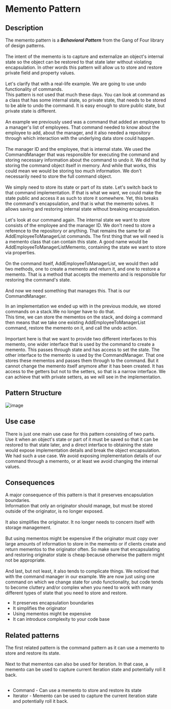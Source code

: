 # Memento Pattern


## Description
The memento pattern is a ***Behavioral Pattern*** from the Gang of Four library of design patterns. </br>
</br>
The intent of the memento is to capture and externalize an object's internal state so the object can be restored to that state later without violating encapsulation. 
In other words this pattern will allow us to store and restore private field and property values. </br>
</br>
Let's clarify that with a real-life example. We are going to use undo functionality of commands.</br>
This pattern is not used that much these days. 
You can look at command as a class that has some internal state, so private state, that needs to be stored to be able to undo the command. 
It is easy enough to store public state, but private state is different. </br>
</br>
An example we previously used was a command that added an employee to a manager's list of employees. 
That command needed to know about the employee to add, about the manager, and it also needed a repository through which interaction with the underlying data store could happen.  </br>
</br>
The manager ID and the employee, that is internal state. 
We used the CommandManager that was responsible for executing the command and storing necessary information about the command to undo it.
We did that by storing the command object itself in memory. And while that works, this could mean we would be storing too much information. We don't necessarily need to store the full command object. </br>
</br>
We simply need to store its state or part of its state. Let's switch back to that command implementation.
If that is what we want, we could make the state public and access it as such to store it somewhere. 
Yet, this breaks the command's encapsulation, and that is what the memento solves. It allows saving and restoring internal state without breaking encapsulation. </br>
</br>
Let's look at our command again. The internal state we want to store consists of the employee and the manager ID.
We don't need to store a reference to the repository or anything. That remains the same for all AddEmployeeToManagerList commands. 
The first thing that we will need is a memento class that can contain this state.
A good name would be AddEmployeeToManagerListMemento, containing the state we want to store via properties. </br>
</br>
On the command itself, AddEmployeeToManagerList, we would then add two methods, one to create a memento and return it, and one to restore a memento.
That is a method that accepts the memento and is responsible for restoring the command's state. </br>
</br>
And now we need something that manages this. That is our CommandManager. </br>

In an implementation we ended up with in the previous module, we stored commands on a stack.We no longer have to do that. </br>
This time, we can store the mementos on the stack, and doing a command then means that we take one existing AddEmployeeToManagerList command, restore the memento on it, and call the undo action. </br>
</br>
Important here is that we want to provide two different interfaces to this memento, one wider interface that is used by the command to create a memento.
This passes through state and has access to set the state. The other interface to the memento is used by the CommandManager. 
That one stores these mementos and passes them through to the command. But it cannot change the memento itself anymore after it has been created.
It has access to the getters but not to the setters, so that is a narrow interface. We can achieve that with private setters, as we will see in the implementation. 


## Pattern Structure 
![image](https://user-images.githubusercontent.com/42718910/206368586-3cb4d9fd-e7e4-4fd9-95cc-4bbde1ca6f82.png)



## Use case
There is just one main use case for this pattern consisting of two parts. </br>
Use it when an object's state or part of it must be saved so that it can be restored to that state later, and a direct interface to obtaining the state would expose implementation details and break the object encapsulation. 
We had such a use case. We avoid exposing implementation details of our command through a memento, or at least we avoid changing the internal values. 


## Consequences
A major consequence of this pattern is that it preserves encapsulation boundaries. </br>
Information that only an originator should manage, but must be stored outside of the originator, is no longer exposed. </br>
</br>
It also simplifies the originator. It no longer needs to concern itself with storage management. </br>
</br>
But using mementos might be expensive if the originator must copy over large amounts of information to store in the memento or if clients create and return mementos to the originator often.
So make sure that encapsulating and restoring originator state is cheap because otherwise the pattern might not be appropriate. </br>
</br>
And last, but not least, it also tends to complicate things. 
We noticed that with the command manager in our example.
We are now just using one command on which we change state for undo functionality, but code tends to become cluttery and/or complex when you need to work with many different types of state that you need to store and restore. </br>

* It preserves encapsulation boundaries
* It simplifies the originator
* Using mementos might be expensive
* It can introduce complexity to your code base


## Related patterns
The first related pattern is the command pattern as it can use a memento to store and restore its state.</br>
</br>
Next to that mementos can also be used for iteration. In that case, a memento can be used to capture current iteration state and potentially roll it back.</br>
</br>

* Command - Can use a memento to store and restore its state
* Iterator - Memento can be used to capture the current iteration state and potentially roll it back.
